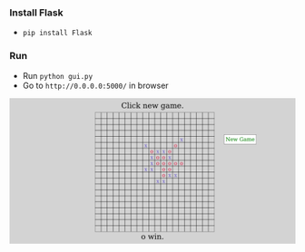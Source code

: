 ### Install Flask
- ```pip install Flask```

### Run
- Run ```python gui.py```
- Go to ```http://0.0.0.0:5000/``` in browser

![alt text](https://github.com/HuyTtdd/gomoku-minimax/blob/master/img_1.png)
